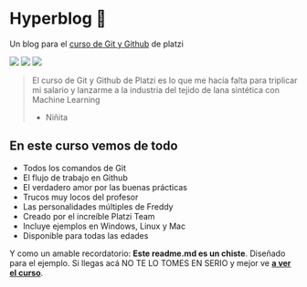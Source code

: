 # Hyperblog 💚
Un blog para el [curso de Git y Github](https://platzi.com/cursos/git-github/  "curso de git y github") de platzi

![](https://img.shields.io/github/stars/Marlonrey13/hyperblog) ![](https://img.shields.io/github/forks/Marlonrey13/hyperblog) ![](https://img.shields.io/github/tag/Marlonrey13/hyperblog)

> El curso de Git y Github de Platzi es lo que me hacía falta para triplicar mi salario y lanzarme a la industria del tejido de lana sintética con Machine Learning
> - Niñita

## En este curso vemos de todo
* Todos los comandos de Git
* El flujo de trabajo en Github
* El verdadero amor por las buenas prácticas
* Trucos muy locos del profesor
* Las personalidades múltiples de Freddy
* Creado por el increíble Platzi Team
* Incluye ejemplos en Windows, Linux y Mac
* Disponible para todas las edades


Y como un amable recordatorio: **Este readme.md es un chiste**.  Diseñado para el ejemplo. Si llegas acá NO TE LO TOMES EN SERIO y mejor ve [**a ver el curso**](https://platzi.com/cursos/git-github/ "a ver el curso").